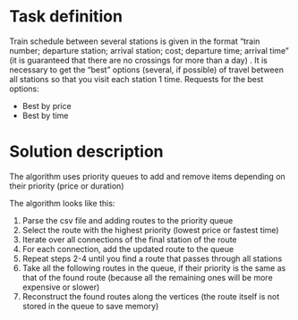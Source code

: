 # Task definition
Train schedule between several stations is given in the format “train number; departure station; arrival station; cost; departure time; arrival time” (it is guaranteed that there are no crossings for more than a day) . It is necessary to get the “best” options (several, if possible) of travel between all stations so that you visit each station 1 time. Requests for the best options:
* Best by price
* Best by time


# Solution description
The algorithm uses priority queues to add and remove items depending on their priority (price or duration)

The algorithm looks like this:
1. Parse the csv file and adding routes to the priority queue
2. Select the route with the highest priority (lowest price or fastest time)
3. Iterate over all connections of the final station of the route
4. For each connection, add the updated route to the queue
5. Repeat steps 2-4 until you find a route that passes through all stations
6. Take all the following routes in the queue, if their priority is the same as that of the found route (because all the remaining ones will be more expensive or slower)
7. Reconstruct the found routes along the vertices (the route itself is not stored in the queue to save memory)
